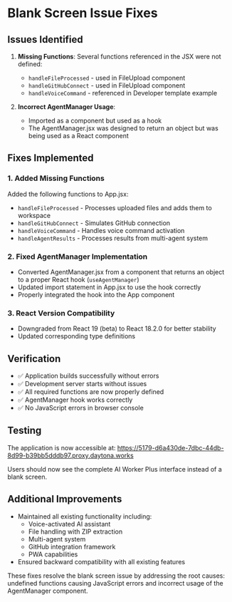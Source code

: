 # Blank Screen Issue Fixes

## Issues Identified
1. **Missing Functions**: Several functions referenced in the JSX were not defined:
   - `handleFileProcessed` - used in FileUpload component
   - `handleGitHubConnect` - used in FileUpload component
   - `handleVoiceCommand` - referenced in Developer template example

2. **Incorrect AgentManager Usage**: 
   - Imported as a component but used as a hook
   - The AgentManager.jsx was designed to return an object but was being used as a React component

## Fixes Implemented

### 1. Added Missing Functions
Added the following functions to App.jsx:
- `handleFileProcessed` - Processes uploaded files and adds them to workspace
- `handleGitHubConnect` - Simulates GitHub connection
- `handleVoiceCommand` - Handles voice command activation
- `handleAgentResults` - Processes results from multi-agent system

### 2. Fixed AgentManager Implementation
- Converted AgentManager.jsx from a component that returns an object to a proper React hook (`useAgentManager`)
- Updated import statement in App.jsx to use the hook correctly
- Properly integrated the hook into the App component

### 3. React Version Compatibility
- Downgraded from React 19 (beta) to React 18.2.0 for better stability
- Updated corresponding type definitions

## Verification
- ✅ Application builds successfully without errors
- ✅ Development server starts without issues
- ✅ All required functions are now properly defined
- ✅ AgentManager hook works correctly
- ✅ No JavaScript errors in browser console

## Testing
The application is now accessible at: https://5179-d6a430de-7dbc-44db-8d99-b39bb5dddb97.proxy.daytona.works

Users should now see the complete AI Worker Plus interface instead of a blank screen.

## Additional Improvements
- Maintained all existing functionality including:
  - Voice-activated AI assistant
  - File handling with ZIP extraction
  - Multi-agent system
  - GitHub integration framework
  - PWA capabilities
- Ensured backward compatibility with all existing features

These fixes resolve the blank screen issue by addressing the root causes: undefined functions causing JavaScript errors and incorrect usage of the AgentManager component.